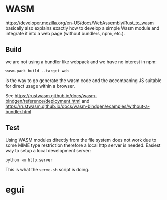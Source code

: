 # WASM

https://developer.mozilla.org/en-US/docs/WebAssembly/Rust_to_wasm basically also explains
exactly how to develop a simple Wasm module and integrate it into a web page (without bundlers, 
npm, etc.).

## Build

we are not using a bundler like webpack and we have no interest in npm: 

    wasm-pack build --target web

is the way to go generate the wasm code and the accompaning JS suitable for direct usage
within a browser.

See https://rustwasm.github.io/docs/wasm-bindgen/reference/deployment.html and
https://rustwasm.github.io/docs/wasm-bindgen/examples/without-a-bundler.html



## Test

Using WASM modules directly from the file system does not work due to some MIME type
restriction therefore a local http server is needed. Easiest way to setup a local development
server:

    python -m http.server

This is what the `serve.sh` script is doing.

# egui

